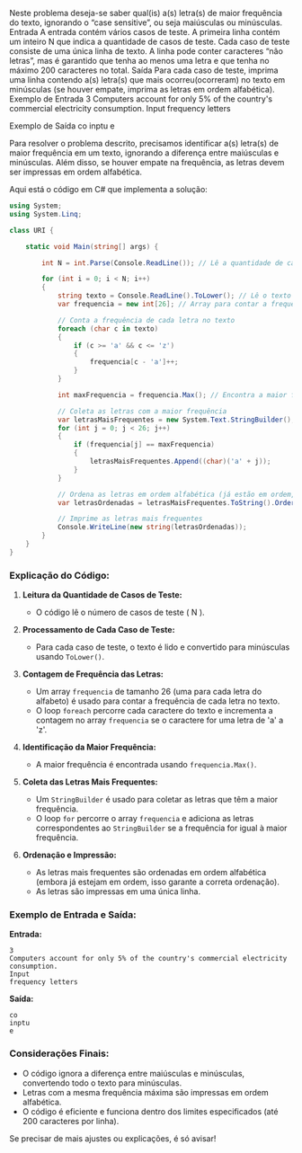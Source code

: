 Neste problema deseja-se saber qual(is) a(s) letra(s) de maior frequência do texto, ignorando o “case sensitive”, ou seja maiúsculas ou minúsculas.
Entrada
A entrada contém vários casos de teste. A primeira linha contém um inteiro N que indica a quantidade de casos de teste. Cada caso de teste consiste de uma única linha de texto. A linha pode conter caracteres “não letras”, mas é garantido que tenha ao menos uma letra e que tenha no máximo 200 caracteres no total.
Saída
Para cada caso de teste, imprima uma linha contendo a(s) letra(s) que mais ocorreu(ocorreram) no texto em minúsculas (se houver empate, imprima as letras em ordem alfabética).
Exemplo de Entrada
3
Computers account for only 5% of the country's commercial electricity consumption.
Input
frequency letters

Exemplo de Saída
co
inptu
e


Para resolver o problema descrito, precisamos identificar a(s) letra(s) de maior frequência em um texto, ignorando a diferença entre maiúsculas e minúsculas. Além disso, se houver empate na frequência, as letras devem ser impressas em ordem alfabética.

Aqui está o código em C# que implementa a solução:

```csharp
using System;
using System.Linq;

class URI {

    static void Main(string[] args) { 

        int N = int.Parse(Console.ReadLine()); // Lê a quantidade de casos de teste

        for (int i = 0; i < N; i++)
        {
            string texto = Console.ReadLine().ToLower(); // Lê o texto e converte para minúsculas
            var frequencia = new int[26]; // Array para contar a frequência de cada letra (a-z)

            // Conta a frequência de cada letra no texto
            foreach (char c in texto)
            {
                if (c >= 'a' && c <= 'z')
                {
                    frequencia[c - 'a']++;
                }
            }

            int maxFrequencia = frequencia.Max(); // Encontra a maior frequência

            // Coleta as letras com a maior frequência
            var letrasMaisFrequentes = new System.Text.StringBuilder();
            for (int j = 0; j < 26; j++)
            {
                if (frequencia[j] == maxFrequencia)
                {
                    letrasMaisFrequentes.Append((char)('a' + j));
                }
            }

            // Ordena as letras em ordem alfabética (já estão em ordem, mas para garantir)
            var letrasOrdenadas = letrasMaisFrequentes.ToString().OrderBy(c => c).ToArray();

            // Imprime as letras mais frequentes
            Console.WriteLine(new string(letrasOrdenadas));
        }
    }
}
```

### Explicação do Código:

1. **Leitura da Quantidade de Casos de Teste:**
   - O código lê o número de casos de teste \( N \).

2. **Processamento de Cada Caso de Teste:**
   - Para cada caso de teste, o texto é lido e convertido para minúsculas usando `ToLower()`.

3. **Contagem de Frequência das Letras:**
   - Um array `frequencia` de tamanho 26 (uma para cada letra do alfabeto) é usado para contar a frequência de cada letra no texto.
   - O loop `foreach` percorre cada caractere do texto e incrementa a contagem no array `frequencia` se o caractere for uma letra de 'a' a 'z'.

4. **Identificação da Maior Frequência:**
   - A maior frequência é encontrada usando `frequencia.Max()`.

5. **Coleta das Letras Mais Frequentes:**
   - Um `StringBuilder` é usado para coletar as letras que têm a maior frequência.
   - O loop `for` percorre o array `frequencia` e adiciona as letras correspondentes ao `StringBuilder` se a frequência for igual à maior frequência.

6. **Ordenação e Impressão:**
   - As letras mais frequentes são ordenadas em ordem alfabética (embora já estejam em ordem, isso garante a correta ordenação).
   - As letras são impressas em uma única linha.

### Exemplo de Entrada e Saída:

**Entrada:**
```
3
Computers account for only 5% of the country's commercial electricity consumption.
Input
frequency letters
```

**Saída:**
```
co
inptu
e
```

### Considerações Finais:
- O código ignora a diferença entre maiúsculas e minúsculas, convertendo todo o texto para minúsculas.
- Letras com a mesma frequência máxima são impressas em ordem alfabética.
- O código é eficiente e funciona dentro dos limites especificados (até 200 caracteres por linha).

Se precisar de mais ajustes ou explicações, é só avisar!